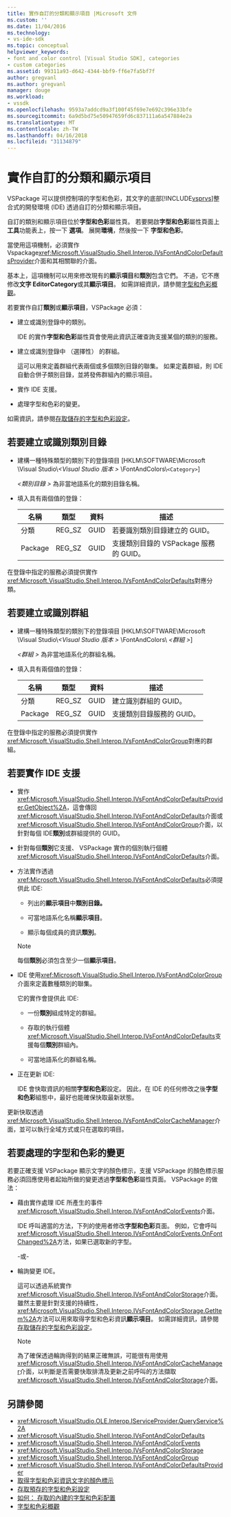 ```yaml
---
title: 實作自訂的分類和顯示項目 |Microsoft 文件
ms.custom: ''
ms.date: 11/04/2016
ms.technology:
- vs-ide-sdk
ms.topic: conceptual
helpviewer_keywords:
- font and color control [Visual Studio SDK], categories
- custom categories
ms.assetid: 99311a93-d642-4344-bbf9-ff6e7fa5bf7f
author: gregvanl
ms.author: gregvanl
manager: douge
ms.workload:
- vssdk
ms.openlocfilehash: 9593a7addcd9a3f100f45f69e7e692c396e33bfe
ms.sourcegitcommit: 6a9d5bd75e50947659fd6c837111a6a547884e2a
ms.translationtype: MT
ms.contentlocale: zh-TW
ms.lasthandoff: 04/16/2018
ms.locfileid: "31134879"
---
```

# <a name="implementing-custom-categories-and-display-items"></a>實作自訂的分類和顯示項目
VSPackage 可以提供控制項的字型和色彩，其文字的底部[!INCLUDE[vsprvs](../code-quality/includes/vsprvs_md.md)]整合式的開發環境 (IDE) 透過自訂的分類和顯示項目。

 自訂的類別和顯示項目位於**字型和色彩**屬性頁。 若要開啟**字型和色彩**屬性頁面上**工具**功能表上，按一下 **選項**。 展開**環境**，然後按一下 **字型和色彩**。

 當使用這項機制，必須實作 Vspackage<xref:Microsoft.VisualStudio.Shell.Interop.IVsFontAndColorDefaultsProvider>介面和其相關聯的介面。

 基本上，這項機制可以用來修改現有的**顯示項目**和**類別**包含它們。 不過，它不應修改**文字 EditorCategory**或其**顯示項目**。 如需詳細資訊，請參閱[字型和色彩概觀](../extensibility/font-and-color-overview.md)。

 若要實作自訂**類別**或**顯示項目**，VSPackage 必須：

-   建立或識別登錄中的類別。

     IDE 的實作**字型和色彩**屬性頁會使用此資訊正確查詢支援某個的類別的服務。

-   建立或識別登錄中 （選擇性） 的群組。

     這可以用來定義群組代表兩個或多個類別目錄的聯集。 如果定義群組，則 IDE 自動合併子類別目錄，並將發佈群組內的顯示項目。

-   實作 IDE 支援。

-   處理字型和色彩的變更。

 如需資訊，請參閱[存取儲存的字型和色彩設定](../extensibility/accessing-stored-font-and-color-settings.md)。

## <a name="to-create-or-identify-categories"></a>若要建立或識別類別目錄

-   建構一種特殊類型的類別下的登錄項目 [HKLM\SOFTWARE\Microsoft \Visual Studio\\*\<Visual Studio 版本 >* \FontAndColors\\`<Category>`]

     *\<類別目錄 >* 為非當地語系化的類別目錄名稱。

-   填入具有兩個值的登錄：

    |名稱|類型|資料|描述|
    |----------|----------|----------|-----------------|
    |分類|REG_SZ|GUID|若要識別類別目錄建立的 GUID。|
    |Package|REG_SZ|GUID|支援類別目錄的 VSPackage 服務的 GUID。|

 在登錄中指定的服務必須提供實作<xref:Microsoft.VisualStudio.Shell.Interop.IVsFontAndColorDefaults>對應分類。

## <a name="to-create-or-identify-groups"></a>若要建立或識別群組

-   建構一種特殊類型的類別下的登錄項目 [HKLM\SOFTWARE\Microsoft \Visual Studio\\*\<Visual Studio 版本 >* \FontAndColors\\  *\<群組 >*]

     *\<群組 >* 為非當地語系化的群組名稱。

-   填入具有兩個值的登錄：

    |名稱|類型|資料|描述|
    |----------|----------|----------|-----------------|
    |分類|REG_SZ|GUID|建立識別群組的 GUID。|
    |Package|REG_SZ|GUID|支援類別目錄服務的 GUID。|

 在登錄中指定的服務必須提供實作<xref:Microsoft.VisualStudio.Shell.Interop.IVsFontAndColorGroup>對應的群組。

## <a name="to-implement-ide-support"></a>若要實作 IDE 支援

-   實作<xref:Microsoft.VisualStudio.Shell.Interop.IVsFontAndColorDefaultsProvider.GetObject%2A>，這會傳回<xref:Microsoft.VisualStudio.Shell.Interop.IVsFontAndColorDefaults>介面或<xref:Microsoft.VisualStudio.Shell.Interop.IVsFontAndColorGroup>介面，以針對每個 IDE**類別**或群組提供的 GUID。

-   針對每個**類別**它支援、 VSPackage 實作的個別執行個體<xref:Microsoft.VisualStudio.Shell.Interop.IVsFontAndColorDefaults>介面。

-   方法實作透過<xref:Microsoft.VisualStudio.Shell.Interop.IVsFontAndColorDefaults>必須提供此 IDE:

    -   列出的**顯示項目**中**類別目錄。**

    -   可當地語系化名稱**顯示項目**。

    -   顯示每個成員的資訊**類別**。

    > [!NOTE]
    >  每個**類別**必須包含至少一個**顯示項目**。

-   IDE 使用<xref:Microsoft.VisualStudio.Shell.Interop.IVsFontAndColorGroup>介面來定義數種類別的聯集。

     它的實作會提供此 IDE:

    -   一份**類別**組成特定的群組。

    -   存取的執行個體<xref:Microsoft.VisualStudio.Shell.Interop.IVsFontAndColorDefaults>支援每個**類別**群組內。

    -   可當地語系化的群組名稱。

-   正在更新 IDE:

     IDE 會快取資訊的相關**字型和色彩**設定。 因此，在 IDE 的任何修改之後**字型和色彩**組態中，最好也能確保快取最新狀態。

 更新快取透過<xref:Microsoft.VisualStudio.Shell.Interop.IVsFontAndColorCacheManager>介面，並可以執行全域方式或只在選取的項目。

## <a name="to-handle-font-and-color-changes"></a>若要處理的字型和色彩的變更
 若要正確支援 VSPackage 顯示文字的顏色標示，支援 VSPackage 的顏色標示服務必須回應使用者起始所做的變更透過**字型和色彩**屬性頁面。 VSPackage 的做法：

-   藉由實作處理 IDE 所產生的事件<xref:Microsoft.VisualStudio.Shell.Interop.IVsFontAndColorEvents>介面。

     IDE 呼叫適當的方法，下列的使用者修改**字型和色彩**頁面。 例如，它會呼叫<xref:Microsoft.VisualStudio.Shell.Interop.IVsFontAndColorEvents.OnFontChanged%2A>方法，如果已選取新的字型。

     -或-

-   輪詢變更 IDE。

     這可以透過系統實作<xref:Microsoft.VisualStudio.Shell.Interop.IVsFontAndColorStorage>介面。 雖然主要是針對支援的持續性，<xref:Microsoft.VisualStudio.Shell.Interop.IVsFontAndColorStorage.GetItem%2A>方法可以用來取得字型和色彩資訊**顯示項目**。 如需詳細資訊，請參閱[存取儲存的字型和色彩設定](../extensibility/accessing-stored-font-and-color-settings.md)。

    > [!NOTE]
    >  為了確保透過輪詢得到的結果正確無誤，可能很有用使用<xref:Microsoft.VisualStudio.Shell.Interop.IVsFontAndColorCacheManager>介面，以判斷是否需要快取排清及更新之前呼叫的方法擷取<xref:Microsoft.VisualStudio.Shell.Interop.IVsFontAndColorStorage>介面。

## <a name="see-also"></a>另請參閱

- <xref:Microsoft.VisualStudio.OLE.Interop.IServiceProvider.QueryService%2A>
- <xref:Microsoft.VisualStudio.Shell.Interop.IVsFontAndColorDefaults>
- <xref:Microsoft.VisualStudio.Shell.Interop.IVsFontAndColorEvents>
- <xref:Microsoft.VisualStudio.Shell.Interop.IVsFontAndColorStorage>
- <xref:Microsoft.VisualStudio.Shell.Interop.IVsFontAndColorGroup>
- <xref:Microsoft.VisualStudio.Shell.Interop.IVsFontAndColorDefaultsProvider>
- [取得字型和色彩資訊文字的顏色標示](../extensibility/getting-font-and-color-information-for-text-colorization.md)
- [存取預存的字型和色彩設定](../extensibility/accessing-stored-font-and-color-settings.md)
- [如何： 存取的內建的字型和色彩配置](../extensibility/how-to-access-the-built-in-fonts-and-color-scheme.md)
- [字型和色彩概觀](../extensibility/font-and-color-overview.md)